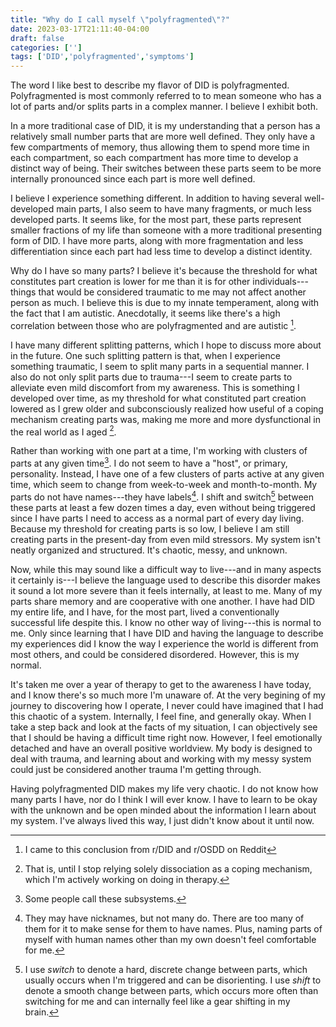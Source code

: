 ```yaml
---
title: "Why do I call myself \"polyfragmented\"?"
date: 2023-03-17T21:11:40-04:00
draft: false
categories: ['']
tags: ['DID','polyfragmented','symptoms']
---
```



The word I like best to describe my flavor of DID is polyfragmented. 
Polyfragmented is most commonly referred to to mean someone who has a lot of parts and/or splits parts in a complex manner. I believe I exhibit both.

In a more traditional case of DID, it is my understanding that a person has a relatively small number parts that are more well defined. They only have a few compartments of memory, thus allowing them to spend more time in each compartment, so each compartment has more time to develop a distinct way of being. Their switches between these parts seem to be more internally pronounced since each part is more well defined.  

I believe I experience something different. In addition to having several well-developed main parts, I also seem to have many fragments, or much less developed parts. It seems like, for the most part, these parts represent smaller fractions of my life than someone with a more traditional presenting form of DID. I have more parts, along with more fragmentation and less differentiation since each part had less time to develop a distinct identity. 
[^1]: They may have nicknames, but not many do. There are too many of them for it to make sense for them to have names. Plus, naming parts of myself with human names other than my own doesn't feel comfortable for me.

Why do I have so many parts? I believe it's because the threshold for what constitutes part creation is lower for me than it is for other individuals---things that would be considered traumatic to me may not affect another person as much. I believe this is due to my innate temperament, along with the fact that I am autistic. Anecdotally, it seems like there's a high correlation between those who are polyfragmented and are autistic [^2].

[^2]: I came to this conclusion from r/DID and r/OSDD on Reddit

I have many different splitting patterns, which I hope to discuss more about in the future. 
One such splitting pattern is that, when I experience something traumatic, I seem to split many parts in a sequential manner. 
I also do not only split parts due to trauma---I seem to create parts to alleviate even mild discomfort from my awareness. This is something I developed over time, as my threshold for what constituted part creation lowered as I grew older and subconsciously realized how useful of a coping mechanism creating parts was, making me more and more dysfunctional in the real world as I aged [^7]. 
[^7]: That is, until I stop relying solely dissociation as a coping mechanism, which I'm actively working on doing in therapy.

[^3]: Some people may refer to themselves as _systems_ when they have DID---their parts operate as a _system_.


Rather than working with one part at a time, I'm working with clusters of parts at any given time[^5]. 
I do not seem to have a "host", or primary, personality. Instead, I have one of a few clusters of parts active at any given time, which seem to change from week-to-week and month-to-month.
My parts do not have names---they have labels[^1].
I shift and switch[^6] between these parts at least a few dozen times a day, even without being triggered since  I have parts I need to access as a normal part of every day living. 
Because my threshold for creating parts is so low, I believe I am still creating parts in the present-day from even mild stressors.
My system isn't neatly organized and structured. It's chaotic, messy, and unknown.
[^5]: Some people call these subsystems.
[^6]: I use _switch_ to denote a hard, discrete change between parts, which usually occurs when I'm triggered and can be disorienting. I use _shift_ to denote a smooth change between parts, which occurs more often than switching for me and can internally feel like a gear shifting in my brain.

Now, while this may sound like a difficult way to live---and in many aspects it certainly is---I believe the language used to describe this disorder makes it sound a lot more severe than it feels internally, at least to me. Many of my parts share memory and are cooperative with one another. I have had DID my entire life, and I have, for the most part, lived a conventionally successful life despite this. I know no other way of living---this is normal to me. Only since learning that I have DID and having the language to describe my experiences did I know the way I experience the world is different from most others, and could be considered disordered. However, this is my normal.

It's taken me over a year of therapy to get to the awareness I have today, and I know there's so much more I'm unaware of. At the very begining of my journey to discovering how I operate, I never could have imagined that I had this chaotic of a system. 
Internally, I feel fine, and generally okay. When I take a step back and look at the facts of my situation, I can objectively see that I should be having a difficult time right now. However, I feel emotionally detached and have an overall positive worldview. 
My body is designed to deal with trauma, and learning about and working with my messy system could just be considered another trauma I'm getting through.


Having polyfragmented DID makes my life very chaotic. I do not know how many parts I have, nor do I think I will ever know. I have to learn to be okay with the unknown and be open minded about the information I learn about my system. I've always lived this way, I just didn't know about it until now.

<!--
Right now, as I write this, 
up until recently, I was just as dysfunctional, but I didn't know I was because I didn't know I had DID and daily amnesia. Now that I am much more aware of what is going on in my life, I have full confidence that I will become more functional again soon. I have been very functional living with this disorder in the recent past, so I have full faith I'll get there again, this time with much more awareness of how I operate.






I seem to use parts differently than the most-shared representations of DID portray. Because of this, it took me an incredibly long time to see in myself that I had DID. 






I'd like to note that while I use the word "dysfunctional" to describe myself, I'm actually very high-functioning in most areas of my life. 
I use the word dysfunctional to describe the fact that this disorder is impacting my day-to-day functioning, making it hard to do the things I want to do. This is because my internal awareness is so fragmented that I do not have continuity of memory, and I have clusters of parts with different interests trying to live life in different ways, causing internal division. However, in many aspects of life, I am living functionally.



I'm using my dissociative coping mecahanisms to protect me from what could be objectively considered a difficult time, just as I have in the past. For the most part, I feel emotionally detached and have an overall positive worldview. Dissociation is an amazing coping mechanism. 


For what it's worth, the labels I use to describe how I function make it seem like my life is a lot worse than it actually is. Despite the internal chaos and amnesia, I, for the most part, enjoy how I operate. I realize 

Thus, when I am triggered in the present day, I have to switch between a series of parts in rapid succession before switching back to an untraumatized part.
I am also able to take care of myself well, but 


This is the most descriptive word I've found used in the literature and online communities that represents how I experience having DID.
Most of my parts share memory between them, so switching/shifting can almost be undetectable to me. However, I do experience amnesia between some parts that come out nearly daily.
I seem to split parts easily and in a complex manner. 

With these splitting patterns, this means I have a lot of parts.

When I was young, I likely would not qualify as polyframented---my rate of part creation has increased as I aged 

I seem to have parts created to do jobs for me. For example, I have a few different parts dedicated to cleaning, a part for brushing my showering, and even a sequence of parts dedicated to getting me from putting my VR headset on to in my VR game as quickly/without my awareness as possible. My definition of what constitutes part creation is so low that a game loading screen made me create parts.

[^1]: _[The phenomenology and treatment of extremely complex multiple personality disorder](https://scholarsbank.uoregon.edu/xmlui/bitstream/handle/1794/1396/Diss_1_4_8_OCR_rev.pdf)_. Richard Kluft, 1998. 

This is not a word I've seen in the academic literature, although Richard Kluft seems to describe similar phenomena in one of his papers[^1], so it's not concretely defined. To me, the word polyfragmented means a person who has many parts and/or splits them in a complex fashion. I believe I fall under the category of both. 
Because my understanding of DID was that of a more traditional presentation, I initially did not believe I had this disorder, despite having clear cases of amnesia. However, over time, I found that my presentation was simply different to the traditional presentation. It seems as though I 


rather than having a relatively few number of well-defined parts, 


Reading about experiences of people who self-identify as polyfragmented helped me to see that this label makes the most sense to me.

Because I switch so much, my relationship with time 

Rather than a few clearly defined parts, it seems as though my entire personality is split into multiple parts

My internal experience is extremely compartmentalized. When my symptoms are bad, I'm often living day-to-day, or even moment-to-moment, unaware of what I had previously been doing or what my next plans are. I feel like I'm in a state of survival---I just need to get through this moment onto the next day. This was a mindset I used as a child when I had to get through my current situation, but trusted there were good times ahead. I'd do whatever I could to pass time, to distract myself of the present moment so once the good times came, I could 

When times are good, 

However, in my adult life, this is a 
When I began graduate school, everything was stressful, and I was nearly constantly in this living moment-to-moment mindset, unable to take a step back and examine that 


I relied upon as a child to get me through times that were extremely stressful---I perceived the present moment as being bad, but I had faith that in the future. I used this when I had to get through a situation that took a long time

---the present moment is bad, but maybe the future will be better. I just need to get through this present moment to getas long as I could make it through the present moment, maybe the next. 

It took me several months of therapy with a dissociative disorders specialist in order for me to even consider that I had DID, despite having a pediatric dissociative disorder diagnosis. Like many others would in my generation, as soon as I realized I was being assessed for DID, I immediately went to sites like Reddit and YouTube to see how other people with this disorder conceptualize their experiences. Needless to say, I did not relate to others' experiences that I found online. Most people I had encountered seemed to have a relatively small number clearly defined parts with clear roles. I genuinely did not believe that I had DID, despite the fact that I was frequently dissociating in therapy sessions without realizing I was doing so. 

Why do I have so many parts? The threshold for what constitutes part creation is lower for me than it is for other individuals---things that would be considered traumatic to me may not have affected another child as much. I believe this is due to my innate temperament, along with the fact that I am autistic. Anecdotally, it seems like there's a high correlation of those who are polyfragmented and have autism.

What does this mean? It is my understanding that typically, individuals with DID split a few to several well defined parts---they don't have too many different compartments they switch between.


used colloquially to mean a system with many parts, typically with complex splitting patterns. 

I do not seem to experience this. Instead, 
-->
